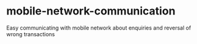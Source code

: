 # mobile-network-communication
 Easy communicating with mobile network about enquiries and reversal of wrong transactions
